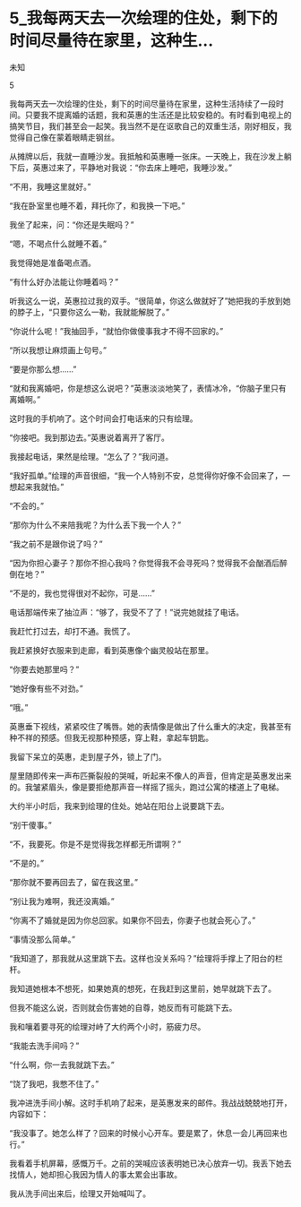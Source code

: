 # 5_我每两天去一次绘理的住处，剩下的时间尽量待在家里，这种生...

未知

5

我每两天去一次绘理的住处，剩下的时间尽量待在家里，这种生活持续了一段时间。只要我不提离婚的话题，我和英惠的生活还是比较安稳的。有时看到电视上的搞笑节目，我们甚至会一起笑。我当然不是在讴歌自己的双重生活，刚好相反，我觉得自己像在蒙着眼睛走钢丝。

从摊牌以后，我就一直睡沙发。我抵触和英惠睡一张床。一天晚上，我在沙发上躺下后，英惠过来了，平静地对我说：“你去床上睡吧，我睡沙发。”

“不用，我睡这里就好。”

“我在卧室里也睡不着，拜托你了，和我换一下吧。”

我坐了起来，问：“你还是失眠吗？”

“嗯，不喝点什么就睡不着。”

我觉得她是准备喝点酒。

“有什么好办法能让你睡着吗？”

听我这么一说，英惠拉过我的双手。“很简单，你这么做就好了”她把我的手放到她的脖子上，“只要你这么一勒，我就能解脱了。”

“你说什么呢！”我抽回手，“就怕你做傻事我才不得不回家的。”

“所以我想让麻烦画上句号。”

“要是你那么想……”

“就和我离婚吧，你是想这么说吧？”英惠淡淡地笑了，表情冰冷，“你脑子里只有离婚啊。”

这时我的手机响了。这个时间会打电话来的只有绘理。

“你接吧。我到那边去。”英惠说着离开了客厅。

我接起电话，果然是绘理。“怎么了？”我问道。

“我好孤单。”绘理的声音很细，“我一个人特别不安，总觉得你好像不会回来了，一想起来我就怕。”

“不会的。”

“那你为什么不来陪我呢？为什么丢下我一个人？”

“我之前不是跟你说了吗？”

“因为你担心妻子？那你不担心我吗？你觉得我不会寻死吗？觉得我不会酗酒后醉倒在地？”

“不是的，我也觉得很对不起你，可是……”

电话那端传来了抽泣声：“够了，我受不了了！”说完她就挂了电话。

我赶忙打过去，却打不通。我慌了。

我赶紧换好衣服来到走廊，看到英惠像个幽灵般站在那里。

“你要去她那里吗？”

“她好像有些不对劲。”

“哦。”

英惠垂下视线，紧紧咬住了嘴唇。她的表情像是做出了什么重大的决定，我甚至有种不祥的预感。但我无视那种预感，穿上鞋，拿起车钥匙。

我留下呆立的英惠，走到屋子外，锁上了门。

屋里随即传来一声布匹撕裂般的哭喊，听起来不像人的声音，但肯定是英惠发出来的。我皱紧眉头，像是要拒绝那声音一样摇了摇头，跑过公寓的楼道上了电梯。

大约半小时后，我来到绘理的住处。她站在阳台上说要跳下去。

“别干傻事。”

“不，我要死。你是不是觉得我怎样都无所谓啊？”

“不是的。”

“那你就不要再回去了，留在我这里。”

“别让我为难啊，我还没离婚。”

“你离不了婚就是因为你总回家。如果你不回去，你妻子也就会死心了。”

“事情没那么简单。”

“我知道了，那我就从这里跳下去。这样也没关系吗？”绘理将手撑上了阳台的栏杆。

我知道她根本不想死，如果她真的想死，在我赶到这里前，她早就跳下去了。

但我不能这么说，否则就会伤害她的自尊，她反而有可能跳下去。

我和嚷着要寻死的绘理对峙了大约两个小时，筋疲力尽。

“我能去洗手间吗？”

“什么啊，你一去我就跳下去。”

“饶了我吧，我憋不住了。”

我冲进洗手间小解。这时手机响了起来，是英惠发来的邮件。我战战兢兢地打开，内容如下：

“我没事了。她怎么样了？回来的时候小心开车。要是累了，休息一会儿再回来也行。”

我看着手机屏幕，感慨万千。之前的哭喊应该表明她已决心放弃一切。我丢下她去找情人，她却担心我因为情人的事太累会出事故。

我从洗手间出来后，绘理又开始喊叫了。